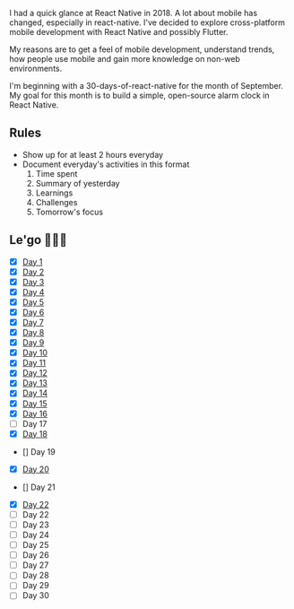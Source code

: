 I had a quick glance at React Native in 2018. A lot about mobile has changed, especially in react-native. I've decided to explore cross-platform mobile development with React Native and possibly Flutter.

My reasons are to get a feel of mobile development, understand trends, how people use mobile and gain more knowledge on non-web environments.

I'm beginning with a 30-days-of-react-native for the month of September. My goal for this month is to build a simple, open-source alarm clock in React Native.

## Rules

- Show up for at least 2 hours everyday
- Document everyday's activities in this format
  1. Time spent
  2. Summary of yesterday
  3. Learnings
  4. Challenges
  5. Tomorrow's focus

## Le'go 🚀🚀🚀

- [x] [Day 1](https://github.com/vickOnRails/react-native-30/blob/master/days/01.md)
- [x] [Day 2](https://github.com/vickOnRails/react-native-30/blob/master/days/02.md)
- [x] [Day 3](https://github.com/vickOnRails/react-native-30/blob/master/days/03.md)
- [x] [Day 4](https://github.com/vickOnRails/react-native-30/blob/master/days/04.md)
- [x] [Day 5](https://github.com/vickOnRails/react-native-30/blob/master/days/05.md)
- [x] [Day 6](https://github.com/vickOnRails/react-native-30/blob/master/days/06.md)
- [x] [Day 7](https://github.com/vickOnRails/react-native-30/blob/master/days/07.md)
- [x] [Day 8](https://github.com/vickOnRails/react-native-30/blob/master/days/08.md)
- [x] [Day 9](https://github.com/vickOnRails/react-native-30/blob/master/days/09.md)
- [x] [Day 10](https://github.com/vickOnRails/react-native-30/blob/master/days/10.md)
- [x] [Day 11](https://github.com/vickOnRails/react-native-30/blob/master/days/11.md)
- [x] [Day 12](https://github.com/vickOnRails/react-native-30/blob/master/days/12.md)
- [x] [Day 13](https://github.com/vickOnRails/react-native-30/blob/master/days/13.md)
- [x] [Day 14](https://github.com/vickOnRails/react-native-30/blob/master/days/14.md)
- [x] [Day 15](https://github.com/vickOnRails/react-native-30/blob/master/days/15.md)
- [x] [Day 16](https://github.com/vickOnRails/react-native-30/blob/master/days/16.md)
- [ ] Day 17
- [x] [Day 18](https://github.com/vickOnRails/react-native-30/blob/master/days/18.md)
- [] Day 19
- [x] [Day 20](https://github.com/vickOnRails/react-native-30/blob/master/days/20.md)
- [] Day 21
- [x] [Day 22](https://github.com/vickOnRails/react-native-30/blob/master/days/22.md)
- [ ] Day 22
- [ ] Day 23
- [ ] Day 24
- [ ] Day 25
- [ ] Day 26
- [ ] Day 27
- [ ] Day 28
- [ ] Day 29
- [ ] Day 30
